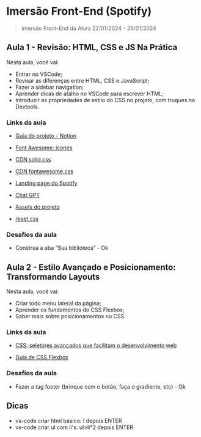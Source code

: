 # Imersão Front-End (Spotify)

> Imersão Front-End da Alura 22/01/2024 - 26/01/2024

## Aula 1 - Revisão: HTML, CSS e JS Na Prática

Nesta aula, você vai:

- Entrar no VSCode;
- Revisar as diferenças entre HTML, CSS e JavaScript;
- Fazer a sidebar navigation;
- Aprender dicas de atalho no VSCode para escrever HTML;
- Introduzir as propriedades de estilo do CSS no projeto, com truques no Devtools.

### Links da aula

- [Guia do projeto - Notion](https://grupoalura.notion.site/Imers-o-Front-End-Guia-de-Mergulho-53f23a8a959e43608524e08b22c585b9)

- [Font Awesome: ícones](https://fontawesome.com/icons)
- [CDN solid.css](https://use.fontawesome.com/releases/v5.15.4/css/solid.css)
- [CDN fontawesome.css](https://use.fontawesome.com/releases/v5.15.4/css/fontawesome.css)
- [Landing page do Spotify](https://open.spotify.com/intl-pt)
- [Chat GPT](https://chat.openai.com/)

- [Assets do projeto](https://github.com/mayaracardoso/spotify-imersao/tree/develop/src/assets)
- [reset.css](https://meyerweb.com/eric/tools/css/reset/reset.css)

### Desafios da aula

- Construa a aba “Sua biblioteca” - Ok

## Aula 2 - Estilo Avançado e Posicionamento: Transformando Layouts

Nesta aula, você vai:

- Criar todo menu lateral da página;
- Aprender os fundamentos do CSS Flexbox;
- Saber mais sobre posicionamentos no CSS.

### Links da aula

- [CSS: seletores avançados que facilitam o desenvolvimento web](https://www.alura.com.br/artigos/css-seletores-avancados-aplicacoes-web?_gl=1*1sot7lg*_ga*MTMzNDM2OTg0Ni4xNzA1OTMwNjYx*_ga_1EPWSW3PCS*MTcwNjAxNzEzMi4zLjEuMTcwNjAxNzI3Mi4wLjAuMA..*_fplc*Ulo4U0xQV0dZViUyQmliVTN6eWFGaDA1NUFGQjBKUUYlMkJWTGZZQXc2S3NJNXRJdWxDa1dmd0lySkdPJTJCaThWeTU5Q2NuQzhnYUJCbmMzNmNobmplenAlMkZuUmRrNWxaVW9tcmlhbFI0UHpBNnoySW1malYxclZCWDRiMlpka3V0d0ElM0QlM0Q.)

- [Guia de CSS Flexbox](https://www.alura.com.br/artigos/css-guia-do-flexbox?_gl=1*1o0pif0*_ga*MTMzNDM2OTg0Ni4xNzA1OTMwNjYx*_ga_1EPWSW3PCS*MTcwNjAxNzEzMi4zLjEuMTcwNjAxNzMxOC4wLjAuMA..*_fplc*Ulo4U0xQV0dZViUyQmliVTN6eWFGaDA1NUFGQjBKUUYlMkJWTGZZQXc2S3NJNXRJdWxDa1dmd0lySkdPJTJCaThWeTU5Q2NuQzhnYUJCbmMzNmNobmplenAlMkZuUmRrNWxaVW9tcmlhbFI0UHpBNnoySW1malYxclZCWDRiMlpka3V0d0ElM0QlM0Q.)

### Desafios da aula

- Fazer a tag footer (brinque com o botão, faça o gradiente, etc) - Ok

## Dicas

- vs-code criar html básico: ! depois ENTER
- vs-code criar ul com li's: ul>li*2 depois ENTER
